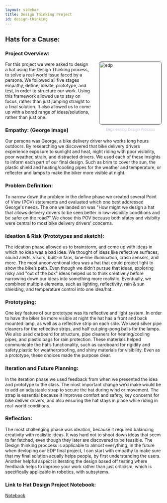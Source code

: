 ```yaml
---
layout: sidebar
title: Design Thinking Project
id: design-thinking
---
```


## Hats for a Cause:

### Project Overview:
<figure style="float: right; margin: 0 0 1rem 1.5rem;">
  <img src="{{ site.baseurl }}/assets/images/steam/edp.png" alt="edp" width="200" style="border-radius: 8px; border: 1px solid #363a4f;"/>
  <figcaption style="color: #b8c0e0; font-size: 0.85em; margin-top: 0.5rem; font-style: italic; text-align: center;">Engineering Design Process</figcaption>
</figure>

For this project we were asked to design a hat using the Design Thinking process, to solve a real-world issue faced by a persona. We followed all five stages empathy, define, ideate, prototype, and test, in order to structure our work. Using this framework allowed us to stay on focus, rather than just jumping straight to a final solution. It also allowed us to come up with a borad range of ideas/solutions, rather than just one.

### Empathy: (George image)
Our persona was George, a bike delivery driver who works long hours outdoors. By researching we discovered that bike delivery drivers experience exposure to sunlight and heat, night riding with poor visibility, poor weather, strain, and distracted drivers. We used each of these insights to inform each part of our final design. Such as brim to cover the sun, the plastic shield and heating/cooling pipes for the weather and temperature, or reflecter and lamps to make the biker more visible at night. 


### Problem Definition:
To narrow down the problem in the define phase we created several Point of View (POV) statements and evaluated which one best addressed George's needs. The one we landed on was "How might we design a hat that allows delivery drivers to be seen better in low-visibility conditions and be safer on the road?" We chose this POV because both sfatey and visibilty were central to most bike delivery drivers' concerns. 


### Ideation & Risk (Prototypes and sketch): 
The ideation phase allowed us to brainstorm, and come up with ideas in which no idea was a bad idea. We thought of ideas like reflective surfaces, sound alerts, visors, built-in fans, lane-line illumination, crash sensors, and more. The most unconventional idea was a hat that could project light to show the bike’s path. Even though we didn’t pursue that ideas, exploring risky and "out of the box" ideas helped us to think creatively before narrowing down our ideas into something more realistic. Eventually, we combined multiple elements, such as lighting, reflectivity, rain & sun shielding, and temperature control into one idea/hat.


### Prototyping:
One key feature of our prototype was its reflective and light system. In order to have the biker be more visible at night the hat has a front and back mounted lamp, as well as a reflective strip on each side. We used silver pipe cleaners for the reflective strips, and half cut ping-pong balls for the lamps. We also used carboard for structure, pipe cleaners for heating/cooling pipes, and plastic bags for rain protection. These materials helped communicate the hat’s functionality, such as cardboard for rigidity and safety,plastic for weatherproofing, and shiny materials for visibility. Even as a prototype, these choices made the purpose clear.


### Iteration and Future Planning:
In the iteration phase we used feedback from when we presented the idea and prototype to the class. The most important change we’d make would be to add an adjustable strap to secure the hat during wind or movement. The strap is essential because it improves comfort and safety, key concerns for bike deliver drivers, and also ensuring the hat stays in place while riding in real-world conditions. 


### Reflection:
The most challenging phase was ideation, because it required balancing creativity with realistic ideas. It was hard not to shoot down ideas that seem to far fetched, even though they later are discovered to be feasible. The Design thinking proccess is applicable to almost everything, in the future when devloping our EDP final project, I can start with empathy to make sure that my final solution acually helps people, by first understanding the users. Another helpful aspect is iterating the design based off testing where feedback helps to improve your work rather than just criticism, which is specifically applicable in robotics, with subsytems. 


### Link to Hat Design Project Notebook:
[Notebook](https://docs.google.com/presentation/d/1UQI5ie9ZjemcLRWDiWy0Xm6VkzQDSZ2wSnxv40Eyrz0/edit?usp=sharing)